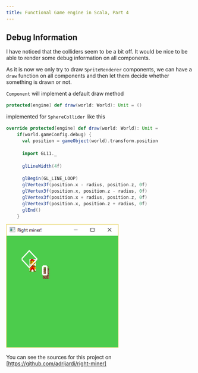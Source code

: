 ```yaml
---
title: Functional Game engine in Scala, Part 4
---
```


## Debug Information

I have noticed that the colliders seem to be a bit off. It would be nice to be able to render
some debug information on all components.

As it is now we only try to draw `SpriteRenderer` components, we can have a `draw` function on all
components and then let them decide whether something is drawn or not.

`Component` will implement a default draw method

```scala
protected[engine] def draw(world: World): Unit = ()
```

implemented for `SphereCollider` like this

```scala
override protected[engine] def draw(world: World): Unit =
    if(world.gameConfig.debug) {
      val position = gameObject(world).transform.position

      import GL11._

      glLineWidth(4f)

      glBegin(GL_LINE_LOOP)
      glVertex3f(position.x - radius, position.z, 0f)
      glVertex3f(position.x, position.z - radius, 0f)
      glVertex3f(position.x + radius, position.z, 0f)
      glVertex3f(position.x, position.z + radius, 0f)
      glEnd()
    }
```

<img src="/images/posts/game-engine/debug-collisions.png" alt="Mario moving" class="img-50" />

You can see the sources for this project on [https://github.com/adrijardi/right-miner]
